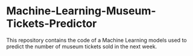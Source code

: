 # Machine-Learning-Museum-Tickets-Predictor
This repository contains the code of a Machine Learning models used to predict the number of museum tickets sold in the next week.
